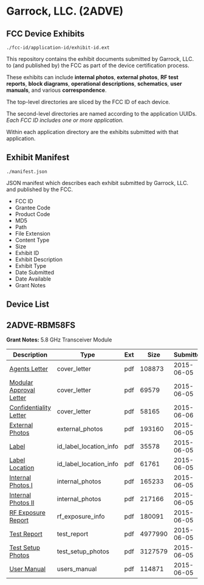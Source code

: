 # Garrock, LLC. (2ADVE)
## FCC Device Exhibits

```
./fcc-id/application-id/exhibit-id.ext
```

This repository contains the exhibit documents submitted by Garrock, LLC. to (and published by) the FCC as part of the device certification process.

These exhibits can include **internal photos**, **external photos**, **RF test reports**, **block diagrams**, **operational descriptions**, **schematics**, **user manuals**, and various **correspondence**.

The top-level directories are sliced by the FCC ID of each device.

The second-level directories are named according to the application UUIDs. *Each FCC ID includes one or more application.*

Within each application directory are the exhibits submitted with that application. 

## Exhibit Manifest

```
./manifest.json
```

JSON manifest which describes each exhibit submitted by Garrock, LLC. and published by the FCC.

- FCC ID
- Grantee Code
- Product Code
- MD5
- Path
- File Extension
- Content Type
- Size
- Exhibit ID
- Exhibit Description
- Exhibit Type
- Date Submitted
- Date Available
- Grant Notes

## Device List
## 2ADVE-RBM58FS
**Grant Notes:** 5.8 GHz Transceiver Module

| Description | Type | Ext | Size | Submitted | Available |
| ----------- | ---- | --- | ---- | --------- | --------- |
| [Agents Letter](2ADVE-RBM58FS/9806270ba8ef1797ed6e49a55941c1de/2638481.pdf) | cover_letter | pdf | 108873 | 2015-06-05 | 2015-06-05 |
| [Modular Approval Letter](2ADVE-RBM58FS/9806270ba8ef1797ed6e49a55941c1de/2638483.pdf) | cover_letter | pdf | 69579 | 2015-06-05 | 2015-06-05 |
| [Confidentiality Letter](2ADVE-RBM58FS/9806270ba8ef1797ed6e49a55941c1de/2638689.pdf) | cover_letter | pdf | 58165 | 2015-06-06 | 2015-06-05 |
| [External Photos](2ADVE-RBM58FS/9806270ba8ef1797ed6e49a55941c1de/2638469.pdf) | external_photos | pdf | 193160 | 2015-06-05 | 2015-06-05 |
| [Label](2ADVE-RBM58FS/9806270ba8ef1797ed6e49a55941c1de/2638467.pdf) | id_label_location_info | pdf | 35578 | 2015-06-05 | 2015-06-05 |
| [Label Location](2ADVE-RBM58FS/9806270ba8ef1797ed6e49a55941c1de/2638468.pdf) | id_label_location_info | pdf | 61761 | 2015-06-05 | 2015-06-05 |
| [Internal Photos I](2ADVE-RBM58FS/9806270ba8ef1797ed6e49a55941c1de/2638475.pdf) | internal_photos | pdf | 165233 | 2015-06-05 | 2015-12-02 |
| [Internal Photos II](2ADVE-RBM58FS/9806270ba8ef1797ed6e49a55941c1de/2638476.pdf) | internal_photos | pdf | 217166 | 2015-06-05 | 2015-12-02 |
| [RF Exposure Report](2ADVE-RBM58FS/9806270ba8ef1797ed6e49a55941c1de/2638479.pdf) | rf_exposure_info | pdf | 180091 | 2015-06-05 | 2015-06-05 |
| [Test Report](2ADVE-RBM58FS/9806270ba8ef1797ed6e49a55941c1de/2638472.pdf) | test_report | pdf | 4977990 | 2015-06-05 | 2015-06-05 |
| [Test Setup Photos](2ADVE-RBM58FS/9806270ba8ef1797ed6e49a55941c1de/2638473.pdf) | test_setup_photos | pdf | 3127579 | 2015-06-05 | 2015-06-05 |
| [User Manual](2ADVE-RBM58FS/9806270ba8ef1797ed6e49a55941c1de/2638474.pdf) | users_manual | pdf | 114871 | 2015-06-05 | 2015-12-02 |
